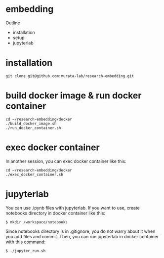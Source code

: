 # embedding
Outline
  - installation
  - setup
  - jupyterlab

# installation
 ```
 git clone git@github.com:murata-lab/research-embedding.git
 ```
 
# build docker image & run docker container
 ```
 cd ~/research-embedding/docker
 ./build_docker_image.sh
 ./run_docker_container.sh
 ```

# exec docker container
In another session, you can exec docker container like this:

```
cd ~/research-embedding/docker
./exec_docker_container.sh
```

# jupyterlab
 You can use .ipynb files with jupyterlab. If you want to use, create notebooks directory in docker container like this:
 ```
 $ mkdir /workspace/notebooks
 ```

 Since notebooks directory is in .gitignore, you do not warry about it when you add files and commit.
 Then, you can run jupyterlab in docker container with this command:
 ```
 $ ./jupyter_run.sh
 ```
